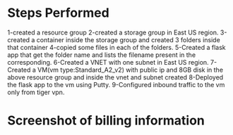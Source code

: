 # Steps Performed
  1-created a resource group
  2-created a storage group in East US region.
  3-created a container inside the storage group and created 3 folders inside that container
  4-copied some files in each of the folders.
  5-Created a flask app that get the folder name and lists the filename present in the corresponding.
  6-Created a VNET with one subnet in East US region.
  7- Created a VM(vm type:Standard_A2_v2) with public ip and 8GB disk in the above resource group and inside the vnet and subnet created
  8-Deployed the flask app to the vm using Putty.
  9-Configured inbound traffic to the vm only from tiger vpn.
  
  # Screenshot of billing information
